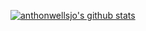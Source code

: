 [![anthonwellsjo's github stats](https://github-readme-stats.vercel.app/api?username=anthonwellsjo&show_icons=true)](https://github.com/anthonwellsjo)
